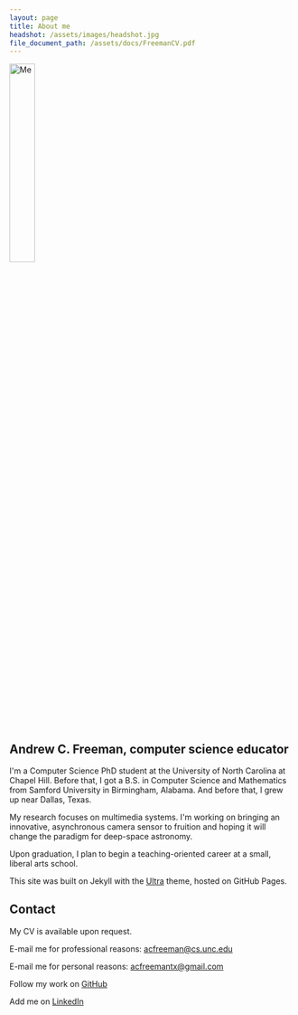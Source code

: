 ```yaml
---
layout: page
title: About me
headshot: /assets/images/headshot.jpg
file_document_path: /assets/docs/FreemanCV.pdf
---
```

<style>
img {
  width: 30%;
}
</style>
<img src="{{ page.headshot }}" alt="Me" class="center">

## Andrew C. Freeman, computer science educator

I'm a Computer Science PhD student at the University of North Carolina at Chapel Hill. Before that, I got a B.S. in Computer Science and Mathematics from Samford University in Birmingham, Alabama. And before that, I grew up near Dallas, Texas.

My research focuses on multimedia systems. I'm working on bringing an innovative, asynchronous camera sensor to fruition and hoping it will change the paradigm for deep-space astronomy.

Upon graduation, I plan to begin a teaching-oriented career at a small, liberal arts school.

This site was built on Jekyll with the <a href="https://github.com/ronv/ultra">Ultra</a> theme, hosted on GitHub Pages.

## Contact
My CV is available upon request.

E-mail me for professional reasons: <a href="mailto:acfreeman@cs.unc.edu">acfreeman@cs.unc.edu</a>

E-mail me for personal reasons: <a href="mailto:acfreemantx@gmail.com">acfreemantx@gmail.com</a>

Follow my work on <a href="https://github.com/andrewcfreeman" target="_blank">GitHub</a>

Add me on <a href="https://www.linkedin.com/in/acfreeman/" target="_blank">LinkedIn</a>

<!-- ### Academic CV

<object data="{{ page.file_document_path }}" width="750" height="1000" type='application/pdf'/> -->
